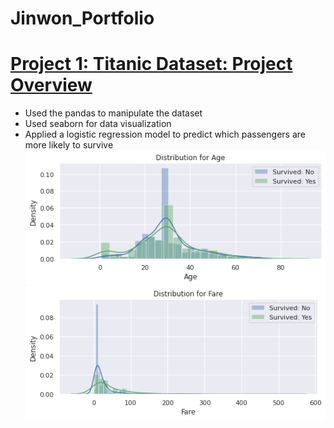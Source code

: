 # Jinwon_Portfolio

# [Project 1: Titanic Dataset: Project Overview](https://github.com/jwchoi622/titanicdataset)
* Used the pandas to manipulate the dataset
* Used seaborn for data visualization
* Applied a logistic regression model to predict which passengers are more likely to survive
![](https://github.com/jwchoi622/Jinwon_Portfolio/blob/main/images/age.png)
![](https://github.com/jwchoi622/Jinwon_Portfolio/blob/main/images/fare.png)
